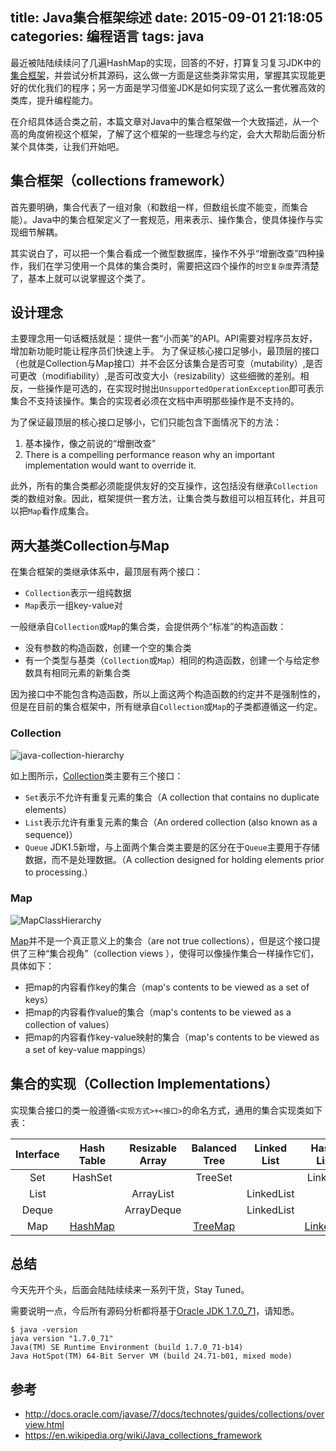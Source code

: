 title: Java集合框架综述
date: 2015-09-01 21:18:05
categories: 编程语言
tags: java
---

最近被陆陆续续问了几遍HashMap的实现，回答的不好，打算复习复习JDK中的[集合框架](http://docs.oracle.com/javase/7/docs/technotes/guides/collections/overview.html)，并尝试分析其源码，这么做一方面是这些类非常实用，掌握其实现能更好的优化我们的程序；另一方面是学习借鉴JDK是如何实现了这么一套优雅高效的类库，提升编程能力。

在介绍具体适合类之前，本篇文章对Java中的集合框架做一个大致描述，从一个高的角度俯视这个框架，了解了这个框架的一些理念与约定，会大大帮助后面分析某个具体类，让我们开始吧。

## 集合框架（collections framework）

首先要明确，集合代表了一组对象（和数组一样，但数组长度不能变，而集合能）。Java中的集合框架定义了一套规范，用来表示、操作集合，使具体操作与实现细节解耦。

其实说白了，可以把一个集合看成一个微型数据库，操作不外乎“增删改查”四种操作，我们在学习使用一个具体的集合类时，需要把这四个操作的`时空复杂度`弄清楚了，基本上就可以说掌握这个类了。

## 设计理念

主要理念用一句话概括就是：提供一套“小而美”的API。API需要对程序员友好，增加新功能时能让程序员们快速上手。
为了保证核心接口足够小，最顶层的接口（也就是Collection与Map接口）并不会区分该集合是否可变（mutability）,是否可更改（modifiability）,是否可改变大小（resizability）这些细微的差别。相反，一些操作是可选的，在实现时抛出`UnsupportedOperationException`即可表示集合不支持该操作。集合的实现者必须在文档中声明那些操作是不支持的。

为了保证最顶层的核心接口足够小，它们只能包含下面情况下的方法：

1. 基本操作，像之前说的“增删改查”
2. There is a compelling performance reason why an important implementation would want to override it.

此外，所有的集合类都必须能提供友好的交互操作，这包括没有继承`Collection`类的数组对象。因此，框架提供一套方法，让集合类与数组可以相互转化，并且可以把`Map`看作成集合。

## 两大基类Collection与Map

在集合框架的类继承体系中，最顶层有两个接口：
- `Collection`表示一组纯数据
- `Map`表示一组key-value对

一般继承自`Collection`或`Map`的集合类，会提供两个“标准”的构造函数：
- 没有参数的构造函数，创建一个空的集合类
- 有一个类型与基类（`Collection`或`Map`）相同的构造函数，创建一个与给定参数具有相同元素的新集合类

因为接口中不能包含构造函数，所以上面这两个构造函数的约定并不是强制性的，但是在目前的集合框架中，所有继承自`Collection`或`Map`的子类都遵循这一约定。


### Collection

![java-collection-hierarchy](https://img.alicdn.com/imgextra/i4/581166664/TB21HYoeVXXXXaLXXXXXXXXXXXX_!!581166664.jpeg)

如上图所示，[Collection](http://docs.oracle.com/javase/7/docs/api/java/util/Collection.html)类主要有三个接口：
- `Set`表示不允许有重复元素的集合（A collection that contains no duplicate elements）
- `List`表示允许有重复元素的集合（An ordered collection (also known as a sequence)）
- `Queue` JDK1.5新增，与上面两个集合类主要是的区分在于`Queue`主要用于存储数据，而不是处理数据。（A collection designed for holding elements prior to processing.）

### Map

![MapClassHierarchy](https://img.alicdn.com/imgextra/i4/581166664/TB2JzW7eVXXXXbRXpXXXXXXXXXX_!!581166664.jpg)

[Map](http://docs.oracle.com/javase/7/docs/api/java/util/Map.html)并不是一个真正意义上的集合（are not true collections），但是这个接口提供了三种“集合视角”（collection views ），使得可以像操作集合一样操作它们，具体如下：
- 把map的内容看作key的集合（map's contents to be viewed as a set of keys）
- 把map的内容看作value的集合（map's contents to be viewed as a collection of values）
- 把map的内容看作key-value映射的集合（map's contents to be viewed as a set of key-value mappings）

## 集合的实现（Collection Implementations）

实现集合接口的类一般遵循`<实现方式>+<接口>`的命名方式，通用的集合实现类如下表：

|Interface | Hash Table | Resizable Array | Balanced Tree | Linked List | Hash Table + Linked List |
|:-----:|:-----:|:-----:|:-----:|:-----:|:-----:|
|Set| HashSet| &nbsp;| TreeSet| &nbsp;| LinkedHashSet|
| List| &nbsp;| ArrayList| &nbsp;| LinkedList| &nbsp;|
| Deque| &nbsp;| ArrayDeque| &nbsp;| LinkedList| &nbsp;|
| Map| [HashMap][]| &nbsp;| [TreeMap][]| &nbsp;| [LinkedHashMap][]|


## 总结

今天先开个头，后面会陆陆续续来一系列干货，Stay Tuned。

需要说明一点，今后所有源码分析都将基于[Oracle JDK 1.7.0_71](http://www.oracle.com/technetwork/java/javase/7u71-relnotes-2296187.html)，请知悉。

    $ java -version
    java version "1.7.0_71"
    Java(TM) SE Runtime Environment (build 1.7.0_71-b14)
    Java HotSpot(TM) 64-Bit Server VM (build 24.71-b01, mixed mode)


## 参考

- http://docs.oracle.com/javase/7/docs/technotes/guides/collections/overview.html
- https://en.wikipedia.org/wiki/Java_collections_framework 

[HashMap]: /blog/2015/09/03/java-hashmap/
[TreeMap]: /blog/2015/09/04/java-treemap/
[LinkedHashMap]: /blog/2015/09/12/java-linkedhashmap/


